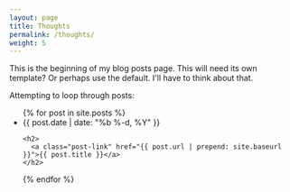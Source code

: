 ```yaml
---
layout: page
title: Thoughts
permalink: /thoughts/
weight: 5
---
```


This is the beginning of my blog posts page. This will need its own template? Or perhaps use the default. I'll have to think about that.

Attempting to loop through posts:

<ul class="post-list">
{% for post in site.posts %}
  <li>
    <span class="post-meta">{{ post.date | date: "%b %-d, %Y" }}</span>

    <h2>
      <a class="post-link" href="{{ post.url | prepend: site.baseurl }}">{{ post.title }}</a>
    </h2>
  </li>
{% endfor %}
</ul>